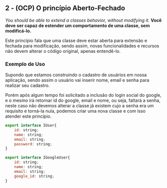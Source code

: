 ## 2 - (OCP) **O princípio Aberto-Fechado**

*You should be able to extend a classes behavior, without modifying it.*
**Você deve ser capaz de estender um comportamento de uma classe, sem modificá-lo.**

Este princípio fala que uma classe deve estar aberta para extensão e fechada para modificação, sendo assim, novas funcionalidades e recursos não devem alterar o código original, apenas entendê-lo.

### Exemplo de Uso

Supondo que estamos construindo o cadastro de usuários em nossa aplicação, sendo assim o usuário vai inserir nome, email e senha para realizar seu cadastro. 

Porém após algum tempo foi solicitado a inclusão do login social do google, e o mesmo irá retornar id do google, email e nome, ou seja, faltará a senha, neste caso não devemos alterar a classe já existem cujo a senha era um requisito e torná-la nula, podemos criar uma nova classe e com isso atender este princípio.

```jsx
export interface IUser{
	id: string;
    name: string;
    email: string;
    password: string;
}
```

```jsx
export interface IGoogleUser{
    id: string;
    name: string;
    email: string;
    google_id: string;
}
```